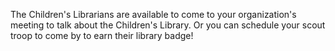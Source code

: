 The Children's Librarians are available to come to your organization's meeting to talk about the Children's Library. Or you can schedule your scout troop to come by to earn their library badge! 

<script type="text/javascript" src="https://form.jotform.com/jsform/60464198786167"></script>